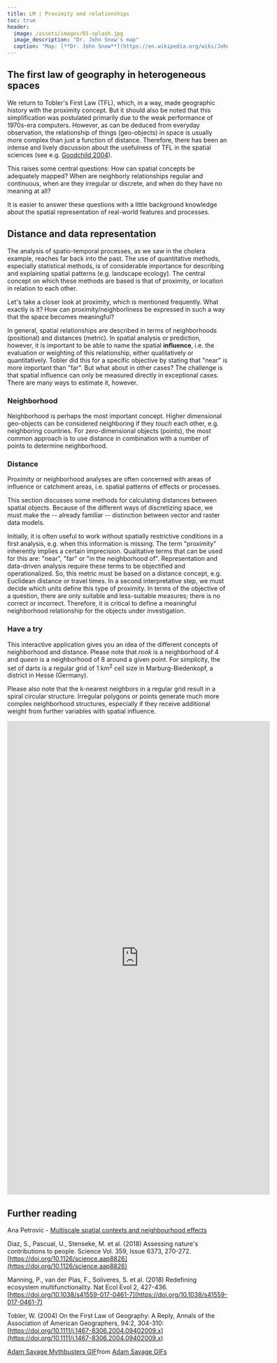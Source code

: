 ```yaml
--- 
title: LM | Proximity and relationships 
toc: true
header:
  image: /assets/images/01-splash.jpg
  image_description: "Dr. John Snow's map"
  caption: "Map: [**Dr. John Snow**](https://en.wikipedia.org/wiki/John_Snow) [Wellcome Library via wikimedia](https://w.wiki/QtV)"
---
```


## The first law of geography in heterogeneous spaces
We return to Tobler's First Law (TFL), which, in a way, made geographic history with the proximity concept. But it should also be noted that this simplification was postulated primarily due to the weak performance of 1970s-era computers. However, as can be deduced from everyday observation, the relationship of things (geo-objects) in space is usually more complex than just a function of distance. Therefore, there has been an intense and lively discussion about the usefulness of TFL in the spatial sciences (see e.g. [Goodchild 2004](https://onlinelibrary.wiley.com/doi/abs/10.1111/j.1467-8306.2004.09402008.x)).

This raises some central questions: How can spatial concepts be adequately mapped? When are neighborly relationships regular and continuous, when are they irregular or discrete, and when do they have no meaning at all?

It is easier to answer these questions with a little background knowledge about the spatial representation of real-world features and processes.


## Distance and data representation
The analysis of spatio-temporal processes, as we saw in the cholera example, reaches far back into the past. The use of quantitative methods, especially statistical methods, is of considerable importance for describing and explaining spatial patterns (e.g. landscape ecology). The central concept on which these methods are based is that of proximity, or location in relation to each other.

Let's take a closer look at proximity, which is mentioned frequently. What exactly is it? How can proximity/neighborliness be expressed in such a way that the space becomes meaningful?

In general, spatial relationships are described in terms of neighborhoods (positional) and distances (metric). In spatial analysis or prediction, however, it is important to be able to name the spatial **influence**, i.e. the evaluation or weighting of this relationship, either qualitatively or quantitatively. Tobler did this for a specific objective by stating that "near" is more important than "far".
But what about in other cases? The challenge is that spatial influence can only be measured directly in exceptional cases. There are many ways to estimate it, however. 


### Neighborhood
Neighborhood is perhaps the most important concept. Higher dimensional geo-objects can be considered neighboring if they *touch* each other, e.g. neighboring countries. For zero-dimensional objects (points), the most common approach is to use distance in combination with a number of points to determine neighborhood.


### Distance
Proximity or neighborhood analyses are often concerned with areas of influence or catchment areas, i.e. spatial patterns of effects or processes.

This section discusses some methods for calculating distances between spatial objects. Because of the different ways of discretizing space, we must make the -- already familiar -- distinction between vector and raster data models.

Initially, it is often useful to work without spatially restrictive conditions in a first analysis, e.g. when this information is missing. The term "proximity" inherently implies a certain imprecision. Qualitative terms that can be used for this are: "near", "far" or "in the neighborhood of". Representation and data-driven analysis require these terms to be objectified and operationalized. So, this metric must be based on a distance concept, e.g. Euclidean distance or travel times. In a second interpretative step, we must decide which units define this type of proximity. In terms of the objective of a question, there are only suitable and less-suitable measures; there is no correct or incorrect. Therefore, it is critical to define a meaningful neighborhood relationship for the objects under investigation.

### Have a try
This interactive application gives you an idea of the different concepts of neighborhood and distance. 
Please note that *rook* is a neighborhood of 4 and *queen* is a neighborhood of 8 around a given point. For simplicity, the set of darts is a regular grid of 1 km<sup>2</sup> cell size in Marburg-Biedenkopf, a district in Hesse (Germany).

Please also note that the k-nearest neighbors in a regular grid result in a spiral circular structure.
Irregular polygons or points generate much more complex neighborhood structures, especially if they receive additional weight from further variables with spatial influence.


<iframe width="600" height="1080" src="https://gisma.shinyapps.io/proximity/" frameborder="0"> </iframe>


## Further reading
Ana Petrovic - [Multiscale spatial contexts and neighbourhood effects](https://journals.open.tudelft.nl/abe/article/view/5194/4710)

Diaz, S., Pascual, U., Stenseke, M. et al. (2018) Assessing nature's contributions to people. Science Vol. 359, Issue 6373, 270-272. [https://doi.org/10.1126/science.aap8826](https://doi.org/10.1126/science.aap8826)

Manning, P., van der Plas, F., Soliveres, S. et al. (2018) Redefining ecosystem multifunctionality. Nat Ecol Evol 2, 427-436. [https://doi.org/10.1038/s41559-017-0461-7](https://doi.org/10.1038/s41559-017-0461-7)

Tobler, W. (2004) On the First Law of Geography: A Reply, Annals of the Association of American Geographers, 94:2, 304-310: [https://doi.org/10.1111/j.1467-8306.2004.09402009.x](https://doi.org/10.1111/j.1467-8306.2004.09402009.x)


<div class="tenor-gif-embed" data-postid="21779286" data-share-method="host" data-aspect-ratio="1.78771" data-width="100%"><a href="https://tenor.com/view/adam-savage-mythbusters-science-write-it-down-gif-21779286">Adam Savage Mythbusters GIF</a>from <a href="https://tenor.com/search/adam+savage-gifs">Adam Savage GIFs</a></div> <script type="text/javascript" async src="https://tenor.com/embed.js"></script>
